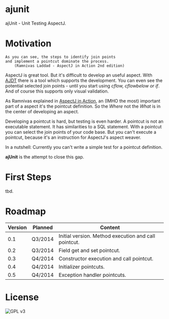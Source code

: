 ajunit
======

ajUnit - Unit Testing AspectJ.

Motivation
==========

    As you can see, the steps to identify join points 
    and implement a pointcut dominate the process.
        (Ramnivas Laddad - AspectJ in Action 2nd edition)


AspectJ is great tool. But it's difficult to develop an useful aspect. With [AJDT](http://www.eclipse.org/ajdt/) there is a tool which supports the development.
You can even see the potential selected join points - until you start using _cflow, cflowbelow or if_. And of course this supports only visual validation.

As Ramnivas explained in [AspectJ in Action](http://www.manning.com/laddad2/), an (IMHO the most) important part of a aspect it's the pointcut definition. 
So the _Where_ not the _What_ is in the center of developing an aspect.

Developing a pointcut is hard, but testing is even harder. A pointcut is not an executable statement. It has similarities to a SQL statement.
With a pointcut you can select the join points of your code base. But you can't execute a pointcut, because it's an instruction for AspectJ's aspect weaver.

In a nutshell: Currently you can't write a simple test for a pointcut definition.

**ajUnit** is the attempt to close this gap.


First Steps
===========

tbd.


Roadmap
=======

Version | Planned | Content
------- | ------- | -------------------------------------------------
0.1     | Q3/2014 | Initial version. Method execution and call pointcut.
0.2     | Q3/2014 | Field get and set pointcut. 
0.3     | Q4/2014 | Constructor execution and call pointcut.  
0.4     | Q4/2014 | Initializer pointcuts.  
0.5     | Q4/2014 | Exception handler pointcuts.  


License
=======

![GPL v3](http://www.gnu.org/graphics/gplv3-127x51.png)
